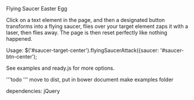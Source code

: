 Flying Saucer Easter  Egg

Click on a text element in the page, and then a designated button transforms into 
a flying  saucer, flies over your target element zaps it with a laser, then 
flies away. The page is then reset perfectly like nothing happened.

Usage:
    $('#saucer-target-center').flyingSaucerAttack({saucer: '#saucer-btn-center');

See examples and ready.js for more options.

'''todo '''
move to dist, 
put in bower
document
make examples folder



dependencies: jQuery